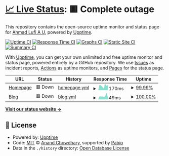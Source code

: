 # [📈 Live Status](https://ahmadlufiau.github.io/status): <!--live status--> **🟥 Complete outage**

This repository contains the open-source uptime monitor and status page for [Ahmad Lufi A U](https://ahmadlufiau.com), powered by [Upptime](https://github.com/upptime/upptime).

[![Uptime CI](https://github.com/ahmadlufiau/status/workflows/Uptime%20CI/badge.svg)](https://github.com/ahmadlufiau/status/actions?query=workflow%3A%22Uptime+CI%22)
[![Response Time CI](https://github.com/ahmadlufiau/status/workflows/Response%20Time%20CI/badge.svg)](https://github.com/ahmadlufiau/status/actions?query=workflow%3A%22Response+Time+CI%22)
[![Graphs CI](https://github.com/ahmadlufiau/status/workflows/Graphs%20CI/badge.svg)](https://github.com/ahmadlufiau/status/actions?query=workflow%3A%22Graphs+CI%22)
[![Static Site CI](https://github.com/ahmadlufiau/status/workflows/Static%20Site%20CI/badge.svg)](https://github.com/ahmadlufiau/status/actions?query=workflow%3A%22Static+Site+CI%22)
[![Summary CI](https://github.com/ahmadlufiau/status/workflows/Summary%20CI/badge.svg)](https://github.com/ahmadlufiau/status/actions?query=workflow%3A%22Summary+CI%22)

With [Upptime](https://upptime.js.org), you can get your own unlimited and free uptime monitor and status page, powered entirely by a GitHub repository. We use [Issues](https://github.com/ahmadlufiau/status/issues) as incident reports, [Actions](https://github.com/ahmadlufiau/status/actions) as uptime monitors, and [Pages](https://ahmadlufiau.github.io/status) for the status page.

<!--start: status pages-->
<!-- This summary is generated by Upptime (https://github.com/upptime/upptime) -->
<!-- Do not edit this manually, your changes will be overwritten -->
<!-- prettier-ignore -->
| URL | Status | History | Response Time | Uptime |
| --- | ------ | ------- | ------------- | ------ |
| <img alt="" src="https://icons.duckduckgo.com/ip3/www.ahmadlufiau.com.ico" height="13"> [Homepage](https://www.ahmadlufiau.com) | 🟥 Down | [homepage.yml](https://github.com/ahmadlufiau/status/commits/HEAD/history/homepage.yml) | <details><summary><img alt="Response time graph" src="./graphs/homepage/response-time-week.png" height="20"> 170ms</summary><br><a href="https://status.ahmadlufiau.com/history/homepage"><img alt="Response time 147" src="https://img.shields.io/endpoint?url=https%3A%2F%2Fraw.githubusercontent.com%2Fahmadlufiau%2Fstatus%2FHEAD%2Fapi%2Fhomepage%2Fresponse-time.json"></a><br><a href="https://status.ahmadlufiau.com/history/homepage"><img alt="24-hour response time 200" src="https://img.shields.io/endpoint?url=https%3A%2F%2Fraw.githubusercontent.com%2Fahmadlufiau%2Fstatus%2FHEAD%2Fapi%2Fhomepage%2Fresponse-time-day.json"></a><br><a href="https://status.ahmadlufiau.com/history/homepage"><img alt="7-day response time 170" src="https://img.shields.io/endpoint?url=https%3A%2F%2Fraw.githubusercontent.com%2Fahmadlufiau%2Fstatus%2FHEAD%2Fapi%2Fhomepage%2Fresponse-time-week.json"></a><br><a href="https://status.ahmadlufiau.com/history/homepage"><img alt="30-day response time 148" src="https://img.shields.io/endpoint?url=https%3A%2F%2Fraw.githubusercontent.com%2Fahmadlufiau%2Fstatus%2FHEAD%2Fapi%2Fhomepage%2Fresponse-time-month.json"></a><br><a href="https://status.ahmadlufiau.com/history/homepage"><img alt="1-year response time 147" src="https://img.shields.io/endpoint?url=https%3A%2F%2Fraw.githubusercontent.com%2Fahmadlufiau%2Fstatus%2FHEAD%2Fapi%2Fhomepage%2Fresponse-time-year.json"></a></details> | <details><summary><a href="https://status.ahmadlufiau.com/history/homepage">99.99%</a></summary><a href="https://status.ahmadlufiau.com/history/homepage"><img alt="All-time uptime 99.99%" src="https://img.shields.io/endpoint?url=https%3A%2F%2Fraw.githubusercontent.com%2Fahmadlufiau%2Fstatus%2FHEAD%2Fapi%2Fhomepage%2Fuptime.json"></a><br><a href="https://status.ahmadlufiau.com/history/homepage"><img alt="24-hour uptime 99.96%" src="https://img.shields.io/endpoint?url=https%3A%2F%2Fraw.githubusercontent.com%2Fahmadlufiau%2Fstatus%2FHEAD%2Fapi%2Fhomepage%2Fuptime-day.json"></a><br><a href="https://status.ahmadlufiau.com/history/homepage"><img alt="7-day uptime 99.99%" src="https://img.shields.io/endpoint?url=https%3A%2F%2Fraw.githubusercontent.com%2Fahmadlufiau%2Fstatus%2FHEAD%2Fapi%2Fhomepage%2Fuptime-week.json"></a><br><a href="https://status.ahmadlufiau.com/history/homepage"><img alt="30-day uptime 100.00%" src="https://img.shields.io/endpoint?url=https%3A%2F%2Fraw.githubusercontent.com%2Fahmadlufiau%2Fstatus%2FHEAD%2Fapi%2Fhomepage%2Fuptime-month.json"></a><br><a href="https://status.ahmadlufiau.com/history/homepage"><img alt="1-year uptime 99.99%" src="https://img.shields.io/endpoint?url=https%3A%2F%2Fraw.githubusercontent.com%2Fahmadlufiau%2Fstatus%2FHEAD%2Fapi%2Fhomepage%2Fuptime-year.json"></a></details>
| <img alt="" src="https://icons.duckduckgo.com/ip3/www.ahmadlufiau.com.ico" height="13"> [Blog](https://www.ahmadlufiau.com/blog) | 🟥 Down | [blog.yml](https://github.com/ahmadlufiau/status/commits/HEAD/history/blog.yml) | <details><summary><img alt="Response time graph" src="./graphs/blog/response-time-week.png" height="20"> 49ms</summary><br><a href="https://status.ahmadlufiau.com/history/blog"><img alt="Response time 56" src="https://img.shields.io/endpoint?url=https%3A%2F%2Fraw.githubusercontent.com%2Fahmadlufiau%2Fstatus%2FHEAD%2Fapi%2Fblog%2Fresponse-time.json"></a><br><a href="https://status.ahmadlufiau.com/history/blog"><img alt="24-hour response time 28" src="https://img.shields.io/endpoint?url=https%3A%2F%2Fraw.githubusercontent.com%2Fahmadlufiau%2Fstatus%2FHEAD%2Fapi%2Fblog%2Fresponse-time-day.json"></a><br><a href="https://status.ahmadlufiau.com/history/blog"><img alt="7-day response time 49" src="https://img.shields.io/endpoint?url=https%3A%2F%2Fraw.githubusercontent.com%2Fahmadlufiau%2Fstatus%2FHEAD%2Fapi%2Fblog%2Fresponse-time-week.json"></a><br><a href="https://status.ahmadlufiau.com/history/blog"><img alt="30-day response time 39" src="https://img.shields.io/endpoint?url=https%3A%2F%2Fraw.githubusercontent.com%2Fahmadlufiau%2Fstatus%2FHEAD%2Fapi%2Fblog%2Fresponse-time-month.json"></a><br><a href="https://status.ahmadlufiau.com/history/blog"><img alt="1-year response time 56" src="https://img.shields.io/endpoint?url=https%3A%2F%2Fraw.githubusercontent.com%2Fahmadlufiau%2Fstatus%2FHEAD%2Fapi%2Fblog%2Fresponse-time-year.json"></a></details> | <details><summary><a href="https://status.ahmadlufiau.com/history/blog">100.00%</a></summary><a href="https://status.ahmadlufiau.com/history/blog"><img alt="All-time uptime 99.99%" src="https://img.shields.io/endpoint?url=https%3A%2F%2Fraw.githubusercontent.com%2Fahmadlufiau%2Fstatus%2FHEAD%2Fapi%2Fblog%2Fuptime.json"></a><br><a href="https://status.ahmadlufiau.com/history/blog"><img alt="24-hour uptime 100.00%" src="https://img.shields.io/endpoint?url=https%3A%2F%2Fraw.githubusercontent.com%2Fahmadlufiau%2Fstatus%2FHEAD%2Fapi%2Fblog%2Fuptime-day.json"></a><br><a href="https://status.ahmadlufiau.com/history/blog"><img alt="7-day uptime 100.00%" src="https://img.shields.io/endpoint?url=https%3A%2F%2Fraw.githubusercontent.com%2Fahmadlufiau%2Fstatus%2FHEAD%2Fapi%2Fblog%2Fuptime-week.json"></a><br><a href="https://status.ahmadlufiau.com/history/blog"><img alt="30-day uptime 100.00%" src="https://img.shields.io/endpoint?url=https%3A%2F%2Fraw.githubusercontent.com%2Fahmadlufiau%2Fstatus%2FHEAD%2Fapi%2Fblog%2Fuptime-month.json"></a><br><a href="https://status.ahmadlufiau.com/history/blog"><img alt="1-year uptime 99.99%" src="https://img.shields.io/endpoint?url=https%3A%2F%2Fraw.githubusercontent.com%2Fahmadlufiau%2Fstatus%2FHEAD%2Fapi%2Fblog%2Fuptime-year.json"></a></details>

<!--end: status pages-->

[**Visit our status website →**](https://ahmadlufiau.github.io/status)

## 📄 License

- Powered by: [Upptime](https://github.com/upptime/upptime)
- Code: [MIT](./LICENSE) © [Anand Chowdhary](https://anandchowdhary.com), supported by [Pabio](https://pabio.com)
- Data in the `./history` directory: [Open Database License](https://opendatacommons.org/licenses/odbl/1-0/)
